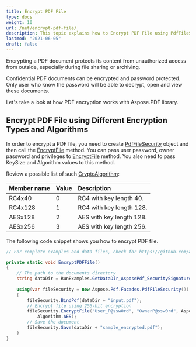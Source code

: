 ```yaml
---
title: Encrypt PDF File
type: docs
weight: 10
url: /net/encrypt-pdf-file/
description: This topic explains how to Encrypt PDF File using PdfFileSecurity Class.
lastmod: "2021-06-05"
draft: false
---
```

<script type="application/ld+json">
{
    "@context": "https://schema.org",
    "@type": "TechArticle",
    "headline": "Encrypt PDF File",
    "alternativeHeadline": "Secure PDF Encryption with C#",
    "abstract": "Discover how to enhance the security of your sensitive documents with the new PDF encryption feature using the PdfFileSecurity Class. This functionality allows you to password-protect your PDF files, ensuring that only authorized users can access them. Explore various encryption types and algorithms, including AES with a key length of up to 256 bits, for robust protection during file sharing and archiving",
    "author": {
        "@type": "Person",
        "name": "Anastasiia Holub",
        "givenName": "Anastasiia",
        "familyName": "Holub",
        "url": "https://www.linkedin.com/in/anastasiia-holub-750430225/"
    },
    "genre": "pdf document generation",
    "wordcount": "273",
    "proficiencyLevel": "Beginner",
    "publisher": {
        "@type": "Organization",
        "name": "Aspose.PDF for .NET",
        "url": "https://products.aspose.com/pdf",
        "logo": "https://www.aspose.cloud/templates/aspose/img/products/pdf/aspose_pdf-for-net.svg",
        "alternateName": "Aspose",
        "sameAs": [
            "https://facebook.com/aspose.pdf/",
            "https://twitter.com/asposepdf",
            "https://www.youtube.com/channel/UCmV9sEg_QWYPi6BJJs7ELOg/featured",
            "https://www.linkedin.com/company/aspose",
            "https://stackoverflow.com/questions/tagged/aspose",
            "https://aspose.quora.com/",
            "https://aspose.github.io/"
        ],
        "contactPoint": [
            {
                "@type": "ContactPoint",
                "telephone": "+1 903 306 1676",
                "contactType": "sales",
                "areaServed": "US",
                "availableLanguage": "en"
            },
            {
                "@type": "ContactPoint",
                "telephone": "+44 141 628 8900",
                "contactType": "sales",
                "areaServed": "GB",
                "availableLanguage": "en"
            },
            {
                "@type": "ContactPoint",
                "telephone": "+61 2 8006 6987",
                "contactType": "sales",
                "areaServed": "AU",
                "availableLanguage": "en"
            }
        ]
    },
    "url": "/net/encrypt-pdf-file/",
    "mainEntityOfPage": {
        "@type": "WebPage",
        "@id": "/net/encrypt-pdf-file/"
    },
    "dateModified": "2024-11-25",
    "description": "Aspose.PDF can perform not only simple and easy tasks but also cope with more complex goals. Check the next section for advanced users and developers."
}
</script>

Encrypting a PDF document protects its content from unauthorized access from outside, especially during file sharing or archiving.

Confidential PDF documents can be encrypted and password protected. Only user who know the password will be able to decrypt, open and view these documents.

Let's take a look at how PDF encryption works with Aspose.PDF library.

## Encrypt PDF File using Different Encryption Types and Algorithms

In order to encrypt a PDF file, you need to create [PdfFileSecurity](https://reference.aspose.com/pdf/net/aspose.pdf.facades/pdffilesecurity) object and then call the [EncryptFile](https://reference.aspose.com/pdf/net/aspose.pdf.facades/pdffilesecurity/methods/encryptfile) method. You can pass user password, owner password and privileges to [EncryptFile](https://reference.aspose.com/pdf/net/aspose.pdf.facades/pdffilesecurity/methods/encryptfile) method. You also need to pass KeySize and Algorithm values to this method. 

Review a possible list of such [CryptoAlgorithm](https://reference.aspose.com/pdf/net/aspose.pdf/cryptoalgorithm): 

|**Member name**|**Value**|**Description**|
| :- | :- | :- |
|RC4x40|0|RC4 with key length 40.|
|RC4x128|1|RC4 with key length 128.|
|AESx128|2|AES with key length 128.|
|AESx256|3|AES with key length 256.|

The following code snippet shows you how to encrypt PDF file.

```csharp
// For complete examples and data files, check for https://github.com/aspose-pdf/Aspose.PDF-for-.NET

private static void EncryptPDFFile()
{
    // The path to the documents directory
    string dataDir = RunExamples.GetDataDir_AsposePdf_SecuritySignatures();
    
    using(var fileSecurity = new Aspose.Pdf.Facades.PdfFileSecurity())
    {
        fileSecurity.BindPdf(dataDir + "input.pdf");
        // Encrypt file using 256-bit encryption
        fileSecurity.EncryptFile("User_P@ssw0rd", "OwnerP@ssw0rd", Aspose.Pdf.Facades.DocumentPrivilege.Print, KeySize.x256,
            Algorithm.AES);
        // Save the document
        fileSecurity.Save(dataDir + "sample_encrypted.pdf");
    }
}
```

